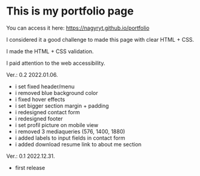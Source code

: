 # This is my portfolio page

You can access it here: https://nagyryt.github.io/portfolio

I considered it a good challenge to made this page with clear HTML + CSS.

I made the HTML + CSS validation.

I paid attention to the web accessibility.

Ver.: 0.2 2022.01.06.
- i set fixed header/menu
- i removed blue background color
- i fixed hover effects
- i set bigger section margin + padding 
- i redesigned contact form
- i redesigned footer
- i set profil picture on mobile view
- i removed 3 mediaqueries (576, 1400, 1880)
- i added labels to input fields in contact form
- i added download resume link to about me section


Ver.: 0.1 2022.12.31.
- first release
